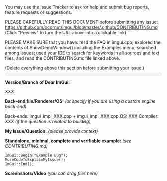 You may use the Issue Tracker to ask for help and submit bug reports, feature requests or suggestions. 

PLEASE CAREFULLY READ THIS DOCUMENT before submitting any issue:
https://github.com/ocornut/imgui/blob/master/.github/CONTRIBUTING.md
(Click "Preview" to turn the URL above into a clickable link)

PLEASE MAKE SURE that you have: read the FAQ in imgui.cpp; explored the contents of ShowDemoWindow() including the Examples menu; searched among Issues; used your IDE to search for keywords in all sources and text files; and read the CONTRIBUTING.md file linked above.

(Delete everything above this section before submitting your issue.)

----

**Version/Branch of Dear ImGui:**

XXX

**Back-end file/Renderer/OS:** _(or specify if you are using a custom engine back-end)_

Back-ends: imgui_impl_XXX.cpp + imgui_impl_XXX.cpp
OS: XXX 
Compiler: XXX _(if the question is related to building)_

**My Issue/Question:** _(please provide context)_

**Standalone, minimal, complete and verifiable example:** _(see CONTRIBUTING.md)_
```
ImGui::Begin("Example Bug");
MoreCodeToExplainMyIssue();
ImGui::End();
```

**Screenshots/Video** _(you can drag files here)_
